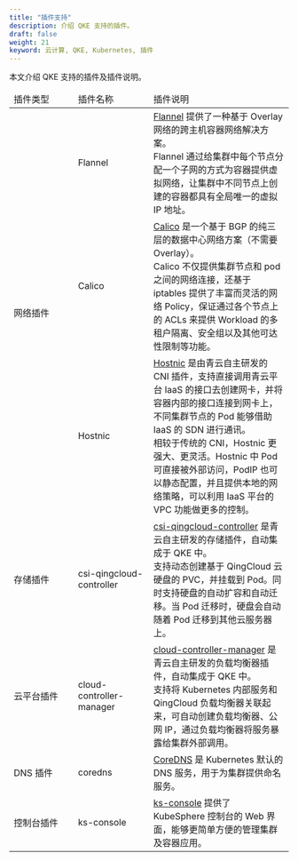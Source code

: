 ```yaml
---
title: "插件支持"
description: 介绍 QKE 支持的插件。
draft: false
weight: 21
keyword: 云计算, QKE, Kubernetes, 插件
---
```


本文介绍 QKE 支持的插件及插件说明。

<table>
  <thead>
  <tr>
   <td style="width: 100px">插件类型</td><td style="width: 120px">插件名称</td><td>插件说明</td></tr>
  </thead>
  <tr>
   <td rowspan="3">网络插件</td><td>Flannel</td><td><a href="https://github.com/coreos/flannel">Flannel</a> 提供了一种基于 Overlay 网络的跨主机容器网络解决方案。<br/>Flannel 通过给集群中每个节点分配一个子网的方式为容器提供虚拟网络，让集群中不同节点上创建的容器都具有全局唯一的虚拟 IP 地址。</td>
  </tr>
  <tr>
   <td>Calico</td><td><a href="https://www.tigera.io/project-calico/">Calico</a> 是一个基于 BGP 的纯三层的数据中心网络方案（不需要 Overlay）。<br/>Calico 不仅提供集群节点和 pod 之间的网络连接，还基于 iptables 提供了丰富而灵活的网络 Policy，保证通过各个节点上的 ACLs 来提供 Workload 的多租户隔离、安全组以及其他可达性限制等功能。</td>
  </tr>
  <tr>
    <td>Hostnic</td><td><a href=https://github.com/yunify/hostnic-cni>Hostnic</a> 是由青云自主研发的 CNI 插件，支持直接调用青云平台 IaaS 的接口去创建网卡，并将容器内部的接口连接到网卡上，不同集群节点的 Pod 能够借助 IaaS 的 SDN 进行通讯。<br/>相较于传统的 CNI，Hostnic 更强大、更灵活。Hostnic 中 Pod 可直接被外部访问，PodIP 也可以静态配置，并且提供本地的网络策略，可以利用 IaaS 平台的 VPC 功能做更多的控制。</td>
  </tr>
   <tr>
    <td>存储插件</td><td>csi-qingcloud-controller</td><td><a href="https://github.com/yunify/qingcloud-csi">csi-qingcloud-controller</a> 是青云自主研发的存储插件，自动集成于 QKE 中。<br/>支持动态创建基于 QingCloud 云硬盘的 PVC，并挂载到 Pod。同时支持硬盘的自动扩容和自动迁移。当 Pod 迁移时，硬盘会自动随着 Pod 迁移到其他云服务器上。</td>
  </tr>
  <tr>
    <td>云平台插件</td><td>cloud-controller-manager</td><td><a href="https://github.com/yunify/qingcloud-cloud-controller-manager">cloud-controller-manager</a> 是青云自主研发的负载均衡器插件，自动集成于 QKE 中。<br/>支持将 Kubernetes 内部服务和 QingCloud 负载均衡器关联起来，可自动创建负载均衡器、公网 IP，通过负载均衡器将服务暴露给集群外部调用。</td>
  </tr>
    <tr>
    <td>DNS 插件</td><td>coredns</td><td><a href="https://github.com/coredns/coredns">CoreDNS</a> 是 Kubernetes 默认的 DNS 服务，用于为集群提供命名服务。<br/></td>
  </tr>
  <tr>
    <td>控制台插件</td><td>ks-console</td><td><a href="https://github.com/kubesphere/console">ks-console</a> 提供了 KubeSphere 控制台的 Web 界面，能够更简单方便的管理集群及容器应用。</td> 
  </tr>
</table>
